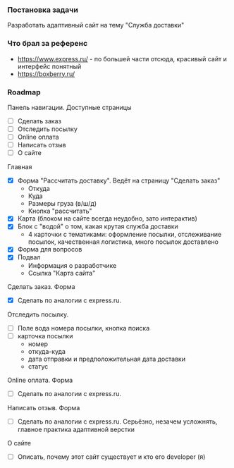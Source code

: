 ### Постановка задачи

Разработать адаптивный сайт на тему "Служба доставки"

### Что брал за референс

* https://www.express.ru/ - по большей части отсюда, красивый сайт и интерфейс понятный
* https://boxberry.ru/

### Roadmap

Панель навигации. Доступные страницы
* [ ] Сделать заказ 
* [ ] Отследить посылку
* [ ] Online оплата
* [ ] Написать отзыв
* [ ] О сайте

Главная
* [x] Форма "Рассчитать доставку". Ведёт на страницу "Сделать заказ"
  * Откуда
  * Куда
  * Размеры груза (в/ш/д)
  * Кнопка "рассчитать" 
* [x] Карта (блоком на сайте всегда неудобно, зато интерактив)
* [x] Блок с "водой" о том, какая крутая служба доставки
  * 4 карточки с тематиками: оформление посылки, отслеживание посылок, качественная логистика, много посылок доставлено
* [x] Форма для вопросов
* [x] Подвал
  * Информация о разработчике
  * Ссылка "Карта сайта"

Сделать заказ. Форма
* [x] Сделать по аналогии с express.ru.

Отследить посылку.
* [ ] Поле вода номера посылки, кнопка поиска
* [ ] карточка посылки
  * номер
  * откуда-куда
  * дата отправки и предположительная дата доставки
  * статус

Online оплата. Форма
* [ ] Сделать по аналогии с express.ru.

Написать отзыв. Форма
* [ ] Сделать по аналогии с express.ru. Серьёзно, незачем усложнять, главное практика адаптивной верстки

О сайте
* [ ] Описать, почему этот сайт существует и кто его developer (я)